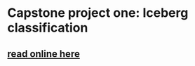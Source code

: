 # Capstone project one: Iceberg classification
## [read online here](http://nbviewer.jupyter.org/github/yaqiongz/Iceberg1/blob/master/FinalReport.ipynb)
